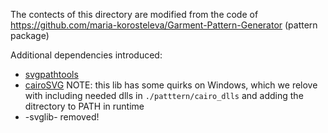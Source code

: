 The contects of this directory are modified from the code of https://github.com/maria-korosteleva/Garment-Pattern-Generator (pattern package)

Additional dependencies introduced: 
* [svgpathtools](https://github.com/mathandy/svgpathtools)
* [cairoSVG](https://cairosvg.org/)
    NOTE: this lib has some quirks on Windows, which we relove with including needed dlls in `./patttern/cairo_dlls` and adding the ditrectory to PATH in runtime
* -svglib- removed!